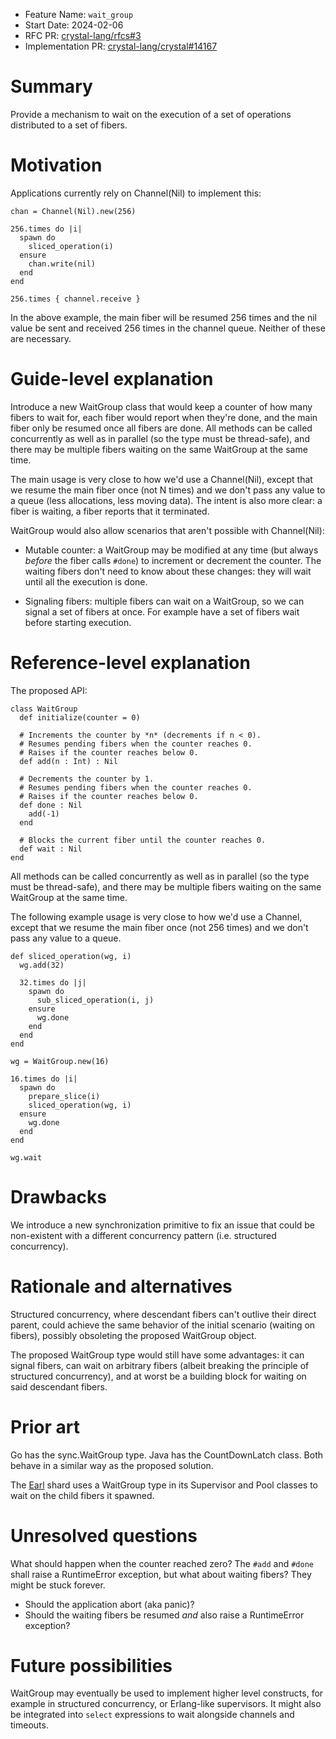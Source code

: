 - Feature Name: `wait_group`
- Start Date: 2024-02-06
- RFC PR: [crystal-lang/rfcs#3](https://github.com/crystal-lang/rfcs/pull/3)
- Implementation PR: [crystal-lang/crystal#14167](https://github.com/crystal-lang/crystal/pull/14167)

# Summary

Provide a mechanism to wait on the execution of a set of operations distributed to a set of fibers.

# Motivation

Applications currently rely on Channel(Nil) to implement this:

```crystal
chan = Channel(Nil).new(256)

256.times do |i|
  spawn do
    sliced_operation(i)
  ensure
    chan.write(nil)
  end
end

256.times { channel.receive }
```

In the above example, the main fiber will be resumed 256 times and the nil value be sent and received 256 times in the channel queue. Neither of these are necessary.

# Guide-level explanation

Introduce a new WaitGroup class that would keep a counter of how many fibers to wait for, each fiber would report when they're done, and the main fiber only be resumed once all fibers are done.
All methods can be called concurrently as well as in parallel (so the type must be thread-safe), and there may be multiple fibers waiting on the same WaitGroup at the same time.

The main usage is very close to how we'd use a Channel(Nil), except that we resume the main fiber once (not N times) and we don't pass any value to a queue (less allocations, less moving data). The intent is also more clear: a fiber is waiting, a fiber reports that it terminated.

WaitGroup would also allow scenarios that aren't possible with Channel(Nil):

- Mutable counter: a WaitGroup may be modified at any time (but always _before_ the fiber calls `#done`) to increment or decrement the counter. The waiting fibers don't need to know about these changes: they will wait until all the execution is done.

- Signaling fibers: multiple fibers can wait on a WaitGroup, so we can signal a set of fibers at once. For example have a set of fibers wait before starting execution.

# Reference-level explanation 

The proposed API:

```crystal
class WaitGroup
  def initialize(counter = 0)

  # Increments the counter by *n* (decrements if n < 0).
  # Resumes pending fibers when the counter reaches 0.
  # Raises if the counter reaches below 0.
  def add(n : Int) : Nil

  # Decrements the counter by 1.
  # Resumes pending fibers when the counter reaches 0.
  # Raises if the counter reaches below 0.
  def done : Nil
    add(-1)
  end

  # Blocks the current fiber until the counter reaches 0.
  def wait : Nil
end
```

All methods can be called concurrently as well as in parallel (so the type must be thread-safe), and there may be multiple fibers waiting on the same WaitGroup at the same time.

The following example usage is very close to how we'd use a Channel, except that we resume the main fiber once (not 256 times) and we don't pass any value to a queue. 

```crystal
def sliced_operation(wg, i)
  wg.add(32)

  32.times do |j|
    spawn do
      sub_sliced_operation(i, j)
    ensure
      wg.done
    end
  end
end

wg = WaitGroup.new(16)

16.times do |i|
  spawn do
    prepare_slice(i)
    sliced_operation(wg, i)
  ensure
    wg.done
  end
end

wg.wait
```

# Drawbacks

We introduce a new synchronization primitive to fix an issue that could be non-existent with a different concurrency pattern (i.e. structured concurrency).

# Rationale and alternatives

Structured concurrency, where descendant fibers can't outlive their direct parent, could achieve the same behavior of the initial scenario (waiting on fibers), possibly obsoleting the proposed WaitGroup object.

The proposed WaitGroup type would still have some advantages: it can signal fibers, can wait on arbitrary fibers (albeit breaking the principle of structured concurrency), and at worst be a building block for waiting on said descendant fibers.

# Prior art

Go has the sync.WaitGroup type. Java has the CountDownLatch class. Both behave in a similar way as the proposed solution.

The [Earl](https://www.shardbox.org/shards/earl) shard uses a WaitGroup type in its Supervisor and Pool classes to wait on the child fibers it spawned.

# Unresolved questions

What should happen when the counter reached zero? The `#add` and `#done` shall raise a RuntimeError exception, but what about waiting fibers? They might be stuck forever.

- Should the application abort (aka panic)?
- Should the waiting fibers be resumed _and_ also raise a RuntimeError exception?

# Future possibilities

WaitGroup may eventually be used to implement higher level constructs, for example in structured concurrency, or Erlang-like supervisors. It might also be integrated into `select` expressions to wait alongside channels and timeouts.
